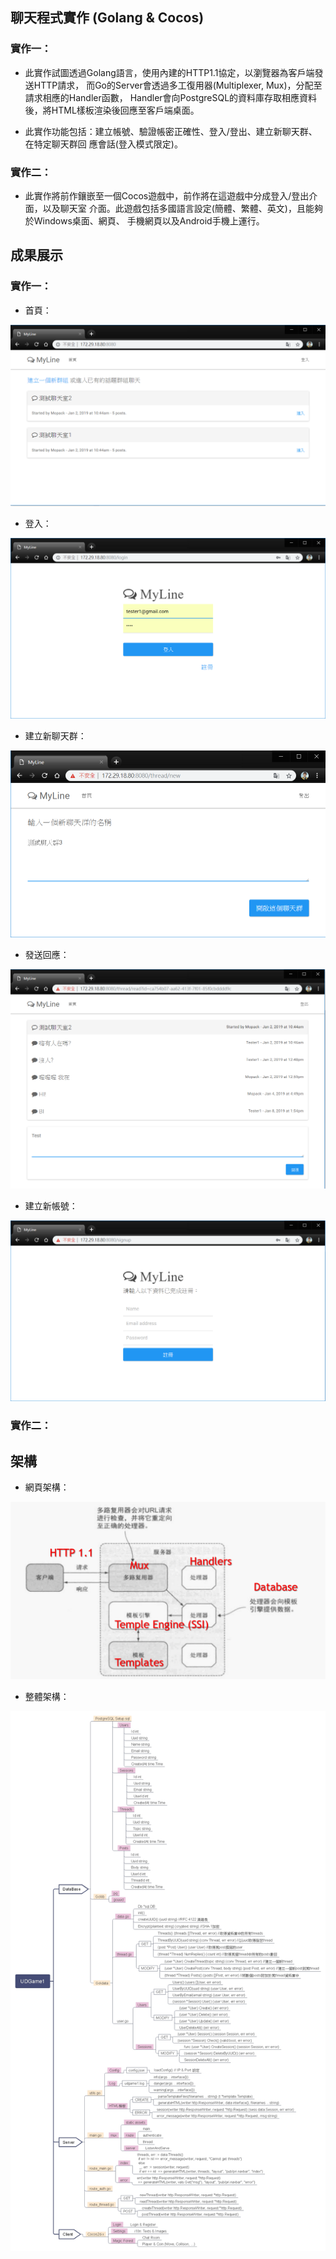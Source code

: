 ## 聊天程式實作 (Golang & Cocos)

### 實作一：

 * 此實作試圖透過Golang語言，使用內建的HTTP1.1協定，以瀏覽器為客戶端發送HTTP請求，
 而Go的Server會透過多工復用器(Multiplexer, Mux)，分配至請求相應的Handler函數，
 Handler會向PostgreSQL的資料庫存取相應資料後，將HTML樣板渲染後回應至客戶端桌面。

 * 此實作功能包括：建立帳號、驗證帳密正確性、登入/登出、建立新聊天群、在特定聊天群回
 應會話(登入模式限定)。

### 實作二：

 * 此實作將前作鑲嵌至一個Cocos遊戲中，前作將在這遊戲中分成登入/登出介面，以及聊天室
 介面。此遊戲包括多國語言設定(簡體、繁體、英文)，且能夠於Windows桌面、網頁、
 手機網頁以及Android手機上運行。
 
 ## 成果展示

### 實作一：

* 首頁：

 ![](Images/HW1Index.png)

* 登入：

 ![](Images/HW1Login.png)

* 建立新聊天群：

 ![](Images/HW1NewThread.png)

* 發送回應：

 ![](Images/HW1Reply.png)

* 建立新帳號：

 ![](Images/HW1Sinup.png)

### 實作二：




## 架構

* 網頁架構：

 ![](Images/WebModel.png)

* 整體架構：

 ![](Images/ProjectModel.jpg)


